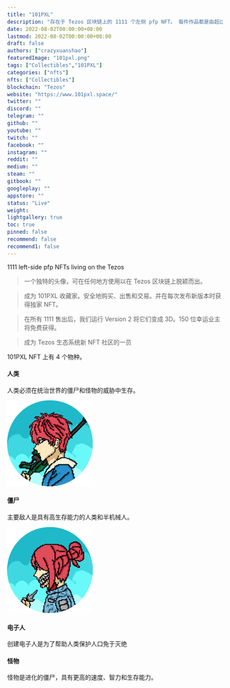 ```yaml
---
title: "101PXL"
description: "存在于 Tezos 区块链上的 1111 个左侧 pfp NFT。 每件作品都是由超过 85 种手绘特征以编程方式生成的独特作品。"
date: 2022-08-02T00:00:00+08:00
lastmod: 2022-08-02T00:00:00+08:00
draft: false
authors: ["crazyxuanshao"]
featuredImage: "101pxl.png"
tags: ["Collectibles","101PXL"]
categories: ["nfts"]
nfts: ["Collectibles"]
blockchain: "Tezos"
website: "https://www.101pxl.space/"
twitter: ""
discord: ""
telegram: ""
github: ""
youtube: ""
twitch: ""
facebook: ""
instagram: ""
reddit: ""
medium: ""
steam: ""
gitbook: ""
googleplay: ""
appstore: ""
status: "Live"
weight: 
lightgallery: true
toc: true
pinned: false
recommend: false
recommend1: false
---
```

<p>1111 left-side pfp NFTs living on the Tezos 

> 一个独特的头像，可在任何地方使用以在 Tezos 区块链上脱颖而出。

> 成为 101PXL 收藏家。安全地购买、出售和交易。并在每次发布新版本时获得独家 NFT。

> 在所有 1111 售出后，我们运行 Version 2 将它们变成 3D。150 位幸运业主将免费获得。

> 成为 Tezos 生态系统新 NFT 社区的一员

101PXL NFT 上有 4 个物种。

#### 人类

人类必须在统治世界的僵尸和怪物的威胁中生存。

![human.2859576](human.2859576.png)



#### 僵尸

主要敌人是具有高生存能力的人类和半机械人。

![zombie.e438fdd](zombie.e438fdd.png)



#### 电子人

创建电子人是为了帮助人类保护人口免于灭绝

#### 怪物

怪物是进化的僵尸，具有更高的速度、智力和生存能力。